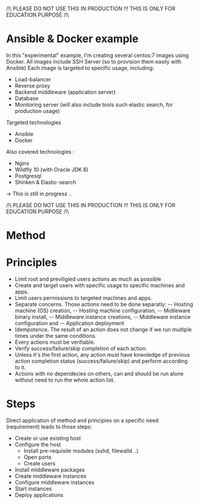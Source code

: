 /!\ PLEASE DO NOT USE THIS IN PRODUCTION !!!
THIS IS ONLY FOR EDUCATION PURPOSE /!\

# Ansible & Docker example
In this "experimental" example, I'm creating several centos:7 images using Docker.
All images include SSH Server (so to provision them easily with Ansible)
Each image is targeted to specific usage, including: 
- Load-balancer 
- Reverse proxy
- Backend middleware (application server)
- Database
- Monitoring server (will also include tools such elastic search, for production usage)

Targeted technologies
- Ansible
- Docker

Also covered technologies :
- Nginx
- Wildfly 10 (with Oracle JDK 8)
- Postgresql
- Shinken & Elastic-search

-> This is still in progress ..


/!\ PLEASE DO NOT USE THIS IN PRODUCTION !!!
THIS IS ONLY FOR EDUCATION PURPOSE /!\


# Method


# Principles
- Limit root and previligied users actions as much as possible
- Create and target users with specific usage to specific machines and apps.
- Limit users permissions to targeted machines and apps.
- Separate concerns. Those actions need to be done separatly: 
    -- Hosting machine (OS) creation, 
    -- Hosting machine configuration,
    -- Midlleware binary install, 
    -- Middleware instance creations,
    -- Middleware instance configuration and 
    -- Application deployment
- Idempotence. The result of an action does not change if we run multiple times 
under the same conditions.
- Every actions must be verifiable.
- Verify success/failure/skip completion of each action.
- Unless it's the first action, any action must have knwoledge of previous
  action completion status (success/failure/skip) and perform according to it.
- Actions with no dependecies on others, can and should be run alone without
  need to run the whole action list.


# Steps 
Direct application of method and principles on a specific need (requirement) 
leads to those steps:
- Create or use existing host
- Configure the host
    - Install pre-requisite modules (sshd, filewalld ..)
    - Open ports
    - Create users
- Install middleware packages
- Create middleware instances
- Configure middleware instances
- Start instances 
- Deploy applications

